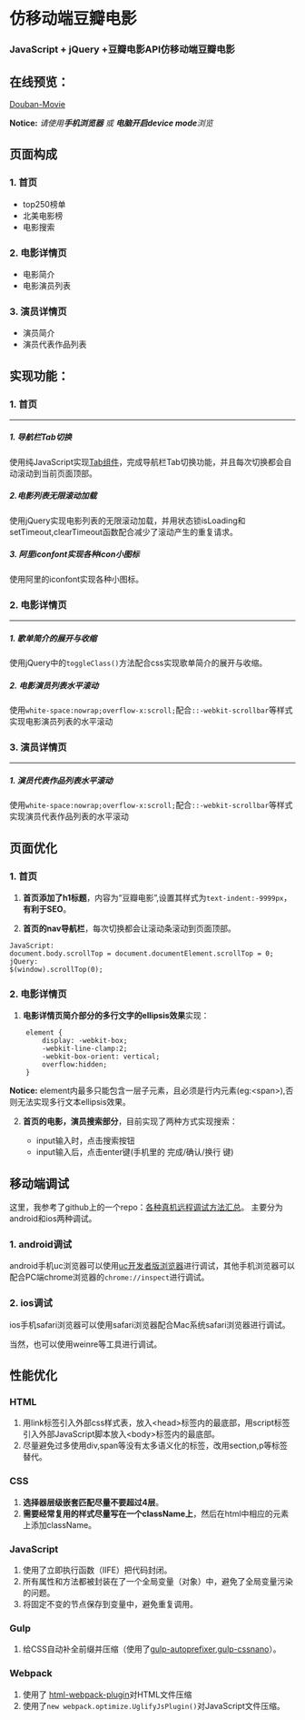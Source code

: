 # 仿移动端豆瓣电影

### JavaScript + jQuery +豆瓣电影API仿移动端豆瓣电影

## 在线预览：
[Douban-Movie](http://zhouqichao.com/douban-movie/dist/index.html)

**Notice:** _请使用**手机浏览器** 或 **电脑开启device mode**浏览_

## 页面构成

### 1. 首页
+ top250榜单
+ 北美电影榜
+ 电影搜索

### 2. 电影详情页
+ 电影简介
+ 电影演员列表

### 3. 演员详情页
+ 演员简介
+ 演员代表作品列表

## 实现功能：

### 1. 首页
---
##### 1. 导航栏Tab切换
使用纯JavaScript实现[Tab组件](https://github.com/Zhouqchao/douban-movie/blob/master/src/js/tabComponent.js)，完成导航栏Tab切换功能，并且每次切换都会自动滚动到当前页面顶部。
##### 2.电影列表无限滚动加载
使用jQuery实现电影列表的无限滚动加载，并用状态锁isLoading和setTimeout,clearTimeout函数配合减少了滚动产生的重复请求。
##### 3. 阿里iconfont实现各种icon小图标
使用阿里的iconfont实现各种小图标。

### 2. 电影详情页
---
##### 1. 歌单简介的展开与收缩
使用jQuery中的`toggleClass()`方法配合css实现歌单简介的展开与收缩。
##### 2. 电影演员列表水平滚动
使用`white-space:nowrap;overflow-x:scroll;`配合`::-webkit-scrollbar`等样式实现电影演员列表的水平滚动
### 3. 演员详情页
---
##### 1. 演员代表作品列表水平滚动
使用`white-space:nowrap;overflow-x:scroll;`配合`::-webkit-scrollbar`等样式实现演员代表作品列表的水平滚动


## 页面优化
### 1. 首页
1. **首页添加了h1标题**，内容为“豆瓣电影”,设置其样式为`text-indent:-9999px`，**有利于SEO**。

2. **首页的nav导航栏**，每次切换都会让滚动条滚动到页面顶部。
```
JavaScript:
document.body.scrollTop = document.documentElement.scrollTop = 0;
jQuery:
$(window).scrollTop(0);
```
### 2. 电影详情页
1. **电影详情页简介部分的多行文字的ellipsis效果**实现：
```
	element {
		display: -webkit-box;
		-webkit-line-clamp:2;
		-webkit-box-orient: vertical; 
		overflow:hidden;
	}
```
**Notice:** element内最多只能包含一层子元素，且必须是行内元素(eg:&lt;span&gt;),否则无法实现多行文本ellipsis效果。

2. **首页的电影，演员搜索部分**，目前实现了两种方式实现搜索：

	+ input输入时，点击搜索按钮
	+ input输入后，点击enter键(手机里的 完成/确认/换行 键)

## 移动端调试
这里，我参考了github上的一个repo：[各种真机远程调试方法汇总](https://github.com/jieyou/remote_inspect_web_on_real_device)。
主要分为android和ios两种调试。

### 1. android调试
android手机uc浏览器可以使用[uc开发者版浏览器](http://plus.uc.cn/document/webapp/doc5.html)进行调试，其他手机浏览器可以配合PC端chrome浏览器的`chrome://inspect`进行调试。
### 2. ios调试
ios手机safari浏览器可以使用safari浏览器配合Mac系统safari浏览器进行调试。

当然，也可以使用weinre等工具进行调试。

## 性能优化

### HTML
1. 用link标签引入外部css样式表，放入&lt;head&gt;标签内的最底部，用script标签引入外部JavaScript脚本放入&lt;body&gt;标签内的最底部。
2. 尽量避免过多使用div,span等没有太多语义化的标签，改用section,p等标签替代。

### CSS
1. **选择器层级嵌套匹配尽量不要超过4层**。
2. **需要经常复用的样式尽量写在一个className上**，然后在html中相应的元素上添加className。


### JavaScript
1. 使用了立即执行函数（IIFE）把代码封闭。
2. 所有属性和方法都被封装在了一个全局变量（对象）中，避免了全局变量污染的问题。
3. 将固定不变的节点保存到变量中，避免重复调用。

### Gulp

1. 给CSS自动补全前缀并压缩（使用了[gulp-autoprefixer](https://www.npmjs.com/package/gulp-autoprefixer),[gulp-cssnano]()）。

### Webpack
1. 使用了 [html-webpack-plugin](https://www.npmjs.com/package/html-webpack-plugin)对HTML文件压缩
2. 使用了`new webpack.optimize.UglifyJsPlugin()`对JavaScript文件压缩。
